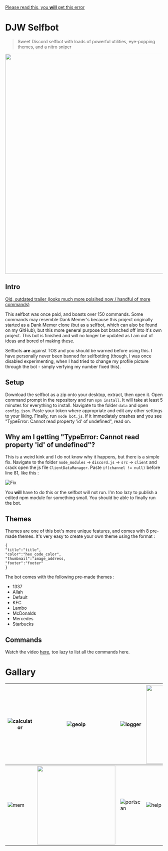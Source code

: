 [Please read this, you **will** get this error](https://github.com/D7W/DJW-Sb/blob/main/README.md#why-am-i-getting-typeerror-cannot-read-property-id-of-undefined) 


# DJW Selfbot
> Sweet Discord selfbot with loads of powerful utilities, eye-popping themes, and a nitro sniper

<img src="https://i.imgur.com/ojuj6Gr.png" width="700">


## Intro

[Old, outdated trailer (looks much more polsihed now / handful of more commands)](https://youtu.be/1Vy0K353Vag)

This selfbot was once paid, and boasts over 150 commands. Some commands may resemble Dank Memer's because this project originally started as a Dank Memer clone (but as a selfbot, which can also be found on my GitHub), but this more general purpose bot branched off into it's own project. This bot is finished and will no longer be updated as I am out of ideas and bored of making these.

Selfbots **are** against TOS and you should be warned before using this. I have personally never been banned for selfbotting (though, I was once disabled experimenting, when I had tried to change my profile picture through the bot - simply verfying my number fixed this).

## Setup

Download the selfbot as a zip onto your desktop, extract, then open it. Open command prompt in the repository and run `npm install`. It will take at least 5 minutes for everything to install. Navigate to the folder `data` and open `config.json`. Paste your token where appropriate and edit any other settings to your liking. Finally, run `node bot.js`. If it immediately crashes and you see "TypeError: Cannot read property 'id' of undefined", read on. 

## Why am I getting "TypeError: Cannot read property 'id' of undefined"?

This is a weird kink and I do not know why it happens, but there is a simple fix. Navigate to the folder `node_modules` -> `discord.js` -> `src` -> `client` and crack open the js file `ClientDataManager`. Paste `if(channel != null)` before line 81, like this :


![Fix](https://i.imgur.com/b9hpwjo.png)


You **will** have to do this or the selfbot will not run. I'm too lazy to publish a edited npm module for something small. You should be able to finally run the bot.

## Themes

Themes are one of this bot's more unique features, and comes with 8 pre-made themes. It's very easy to create your own theme using the format : 

```
{
"title":"title",
"color":"hex_code_color",
"thumbnail":"image_address,
"footer":"footer"
}
```
The bot comes with the following pre-made themes :

  - 1337
  - Allah
  - Default
  - KFC
  - Lambo
  - McDonalds
  - Mercedes
  - Starbucks

## Commands

Watch the video [here](https://youtu.be/1Vy0K353Vag), too lazy to list all the commands here.

# Gallary



| ![calculator](https://i.imgur.com/xT1oRci.png) | ![geoip](https://i.imgur.com/Ga82cwg.png) | ![logger](https://i.imgur.com/6sK5NRI.png) | <img src="https://i.imgur.com/cCfY5Kp.png" width="250"> |
| ------------- | ------------- | ------------- | ------------- | 
| ![mem](https://i.imgur.com/OcdC8mX.png) | <img src="https://i.imgur.com/Ld627Ng.png" width="250"> | ![portscan](https://i.imgur.com/7txFLvJ.png) | ![help](https://i.imgur.com/NArHfo8.png) |



 
